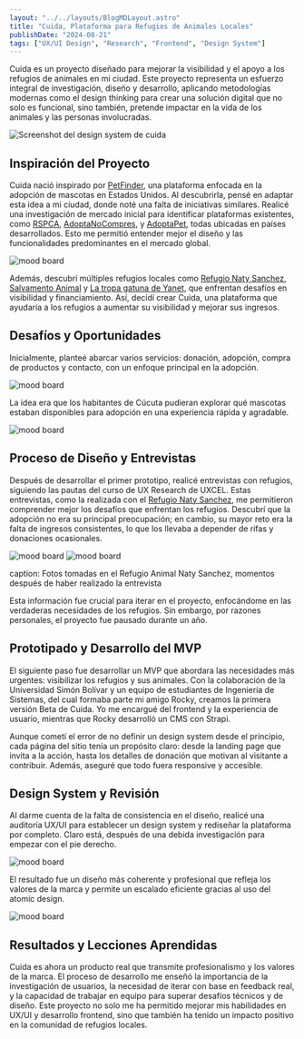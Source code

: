 ```yaml
---
layout: "../../layouts/BlogMDLayout.astro"
title: "Cuida, Plataforma para Refugios de Animales Locales"
publishDate: "2024-08-21"
tags: ["UX/UI Design", "Research", "Frontend", "Design System"]
---
```


Cuida es un proyecto diseñado para mejorar la visibilidad y el apoyo a los refugios de animales en mi ciudad. Este proyecto representa un esfuerzo integral de investigación, diseño y desarrollo, aplicando metodologías modernas como el design thinking para crear una solución digital que no solo es funcional, sino también, pretende impactar en la vida de los animales y las personas involucradas.

![Screenshot del design system de cuida](../../../public/images/Pasted_image_20240813152339.png)

## Inspiración del Proyecto

Cuida nació inspirado por [PetFinder](https://www.petfinder.com/), una plataforma enfocada en la adopción de mascotas en Estados Unidos. Al descubrirla, pensé en adaptar esta idea a mi ciudad, donde noté una falta de iniciativas similares. Realicé una investigación de mercado inicial para identificar plataformas existentes, como [RSPCA](https://www.adoptapet.com.au/), [AdoptaNoCompres](https://www.adoptanocompres.org/conocelos-aqui/), y [AdoptaPet](https://www.adoptapet.com.au/), todas ubicadas en países desarrollados. Esto me permitió entender mejor el diseño y las funcionalidades predominantes en el mercado global.

![mood board](../../../public/images/Pasted%20image%2020240812152310.png)

Además, descubrí múltiples refugios locales como [Refugio Naty Sanchez](https://www.instagram.com/refugioanimalnattysanchez/), [Salvamento Animal](https://www.instagram.com/salvamento_ventadegaraje/) y [La tropa gatuna de Yanet](https://www.instagram.com/latropagatunadeyane/), que enfrentan desafíos en visibilidad y financiamiento. Así, decidí crear Cuida, una plataforma que ayudaría a los refugios a aumentar su visibilidad y mejorar sus ingresos.

## Desafíos y Oportunidades

Inicialmente, planteé abarcar varios servicios: donación, adopción, compra de productos y contacto, con un enfoque principal en la adopción.

![mood board](../../../public/images/Pasted%20image%2020240812144857.png)

La idea era que los habitantes de Cúcuta pudieran explorar qué mascotas estaban disponibles para adopción en una experiencia rápida y agradable.

![mood board](../../../public/images/Pasted%20image%2020240812145138.png)

## Proceso de Diseño y Entrevistas

Después de desarrollar el primer prototipo, realicé entrevistas con refugios, siguiendo las pautas del curso de UX Research de UXCEL. Estas entrevistas, como la realizada con el [Refugio Naty Sanchez](https://www.instagram.com/refugioanimalnattysanchez/), me permitieron comprender mejor los desafíos que enfrentan los refugios. Descubrí que la adopción no era su principal preocupación; en cambio, su mayor reto era la falta de ingresos consistentes, lo que los llevaba a depender de rifas y donaciones ocasionales.

![mood board](../../../public/images/Pasted%20image%2020240813154634.png)
![mood board](../../../public/images/Pasted%20image%2020240813154702.png)

caption: Fotos tomadas en el Refugio Animal Naty Sanchez, momentos después de haber realizado la entrevista

Esta información fue crucial para iterar en el proyecto, enfocándome en las verdaderas necesidades de los refugios. Sin embargo, por razones personales, el proyecto fue pausado durante un año.

## Prototipado y Desarrollo del MVP

El siguiente paso fue desarrollar un MVP que abordara las necesidades más urgentes: visibilizar los refugios y sus animales. Con la colaboración de la Universidad Simón Bolívar y un equipo de estudiantes de Ingeniería de Sistemas, del cual formaba parte mi amigo Rocky, creamos la primera versión Beta de Cuida. Yo me encargué del frontend y la experiencia de usuario, mientras que Rocky desarrolló un CMS con Strapi.

Aunque cometí el error de no definir un design system desde el principio, cada página del sitio tenía un propósito claro: desde la landing page que invita a la acción, hasta los detalles de donación que motivan al visitante a contribuir. Además, aseguré que todo fuera responsive y accesible.

## Design System y Revisión

Al darme cuenta de la falta de consistencia en el diseño, realicé una auditoría UX/UI para establecer un design system y rediseñar la plataforma por completo. Claro está, después de una debida investigación para empezar con el pie derecho.

![mood board](../../../public/images/Pasted%20image%2020240813152004.png)

El resultado fue un diseño más coherente y profesional que refleja los valores de la marca y permite un escalado eficiente gracias al uso del atomic design.

![mood board](../../../public/images/Pasted%20image%2020240813152339.png)

## Resultados y Lecciones Aprendidas

Cuida es ahora un producto real que transmite profesionalismo y los valores de la marca. El proceso de desarrollo me enseñó la importancia de la investigación de usuarios, la necesidad de iterar con base en feedback real, y la capacidad de trabajar en equipo para superar desafíos técnicos y de diseño. Este proyecto no solo me ha permitido mejorar mis habilidades en UX/UI y desarrollo frontend, sino que también ha tenido un impacto positivo en la comunidad de refugios locales.
